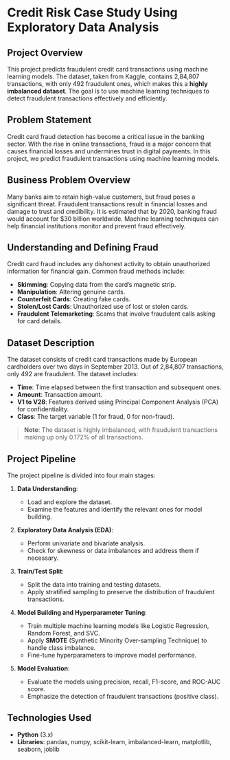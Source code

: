 
# **Credit Risk Case Study Using Exploratory Data Analysis**

## **Project Overview**
This project predicts fraudulent credit card transactions using machine learning models. The dataset, taken from Kaggle, contains 2,84,807 transactions, with only 492 fraudulent ones, which makes this a **highly imbalanced dataset**. The goal is to use machine learning techniques to detect fraudulent transactions effectively and efficiently.

## **Problem Statement**
Credit card fraud detection has become a critical issue in the banking sector. With the rise in online transactions, fraud is a major concern that causes financial losses and undermines trust in digital payments. In this project, we predict fraudulent transactions using machine learning models.

## **Business Problem Overview**
Many banks aim to retain high-value customers, but fraud poses a significant threat. Fraudulent transactions result in financial losses and damage to trust and credibility. It is estimated that by 2020, banking fraud would account for $30 billion worldwide. Machine learning techniques can help financial institutions monitor and prevent fraud effectively.

## **Understanding and Defining Fraud**
Credit card fraud includes any dishonest activity to obtain unauthorized information for financial gain. Common fraud methods include:
- **Skimming**: Copying data from the card’s magnetic strip.
- **Manipulation**: Altering genuine cards.
- **Counterfeit Cards**: Creating fake cards.
- **Stolen/Lost Cards**: Unauthorized use of lost or stolen cards.
- **Fraudulent Telemarketing**: Scams that involve fraudulent calls asking for card details.

## **Dataset Description**
The dataset consists of credit card transactions made by European cardholders over two days in September 2013. Out of 2,84,807 transactions, only 492 are fraudulent. The dataset includes:
- **Time**: Time elapsed between the first transaction and subsequent ones.
- **Amount**: Transaction amount.
- **V1 to V28**: Features derived using Principal Component Analysis (PCA) for confidentiality.
- **Class**: The target variable (1 for fraud, 0 for non-fraud).

> **Note**: The dataset is highly imbalanced, with fraudulent transactions making up only 0.172% of all transactions.

## **Project Pipeline**
The project pipeline is divided into four main stages:

1. **Data Understanding**:
   - Load and explore the dataset.
   - Examine the features and identify the relevant ones for model building.

2. **Exploratory Data Analysis (EDA)**:
   - Perform univariate and bivariate analysis.
   - Check for skewness or data imbalances and address them if necessary.

3. **Train/Test Split**:
   - Split the data into training and testing datasets.
   - Apply stratified sampling to preserve the distribution of fraudulent transactions.

4. **Model Building and Hyperparameter Tuning**:
   - Train multiple machine learning models like Logistic Regression, Random Forest, and SVC.
   - Apply **SMOTE** (Synthetic Minority Over-sampling Technique) to handle class imbalance.
   - Fine-tune hyperparameters to improve model performance.

5. **Model Evaluation**:
   - Evaluate the models using precision, recall, F1-score, and ROC-AUC score.
   - Emphasize the detection of fraudulent transactions (positive class).

## **Technologies Used**
- **Python** (3.x)
- **Libraries**: pandas, numpy, scikit-learn, imbalanced-learn, matplotlib, seaborn, joblib
